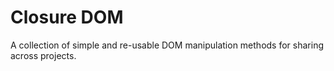 # Closure DOM

A collection of simple and re-usable DOM manipulation methods for sharing across projects.
